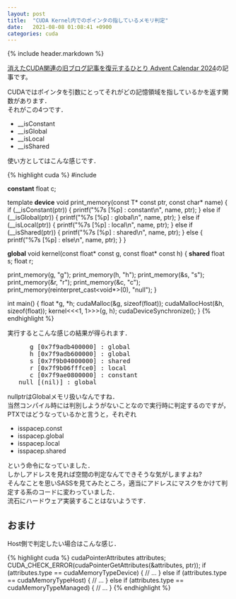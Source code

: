 ```yaml
---
layout: post
title:  "CUDA Kernel内でのポインタの指しているメモリ判定"
date:   2021-08-08 01:08:41 +0900
categories: cuda
---
```


{% include header.markdown %}

<a href="https://adventar.org/calendars/10896">消えたCUDA関連の旧ブログ記事を復元するひとり Advent Calendar 2024</a>の記事です。

<p>CUDAではポインタを引数にとってそれがどの記憶領域を指しているかを返す関数があります．<br>
それがこの4つです．

<ul>
  <li> <span class="code-range">__isConstant</span></li>
  <li> <span class="code-range">__isGlobal</span></li>
  <li> <span class="code-range">__isLocal</span></li>
  <li> <span class="code-range">__isShared</span></li>
</ul>
使い方としてはこんな感じです．

{% highlight cuda %}
#include <iostream>

__constant__ float c;

template <class T>
__device__ void print_memory(const T* const ptr, const char* name) {
  if (__isConstant(ptr)) {
    printf("%7s [%p] : constant\n", name, ptr);
  } else if (__isGlobal(ptr)) {
    printf("%7s [%p] : global\n", name, ptr);
  } else if (__isLocal(ptr)) {
    printf("%7s [%p] : local\n", name, ptr);
  } else if (__isShared(ptr)) {
    printf("%7s [%p] : shared\n", name, ptr);
  } else {
    printf("%7s [%p] : else\n", name, ptr);
  }
}

__global__ void kernel(const float* const g, const float* const h) {
  __shared__ float s;
  float r;

  print_memory(g, "g");
  print_memory(h, "h");
  print_memory(&s, "s");
  print_memory(&r, "r");
  print_memory(&c, "c");
  print_memory(reinterpret_cast<void*>(0), "null");
}

int main() {
  float *g, *h;
  cudaMalloc(&g, sizeof(float));
  cudaMallocHost(&h, sizeof(float));
  kernel<<<1, 1>>>(g, h);
  cudaDeviceSynchronize();
}
{% endhighlight %}

実行するとこんな感じの結果が得られます．
<pre class="code-line">      g [0x7f9adb400000] : global
      h [0x7f9adb600000] : global
      s [0x7f9b04000000] : shared
      r [0x7f9b06fffce0] : local
      c [0x7f9ae0800000] : constant
   null [(nil)] : global
</pre>
nullptrはGlobalメモリ扱いなんですね．<br>
当然コンパイル時には判別しようがないことなので実行時に判定するのですが，PTXではどうなっているかと言うと，それぞれ
<ul>
  <li> <span class="code-range">isspacep.const</span></li>
  <li> <span class="code-range">isspacep.global</span></li>
  <li> <span class="code-range">isspacep.local</span></li>
  <li> <span class="code-range">isspacep.shared</span></li>
</ul>
という命令になっていました．<br>
しかしアドレスを見れば空間の判定なんてできそうな気がしますよね?<br>
そんなことを思いSASSを見てみたところ，適当にアドレスにマスクをかけて判定する系のコードに変わっていました．<br>
流石にハードウェア実装することはないようです．

<h2>おまけ</h2>
<p>
Host側で判定したい場合はこんな感じ．
</p>
{% highlight cuda %}
cudaPointerAttributes attributes;
CUDA_CHECK_ERROR(cudaPointerGetAttributes(&attributes, ptr));
if (attributes.type == cudaMemoryTypeDevice) {
  // ...
} else if (attributes.type == cudaMemoryTypeHost) {
  // ...
} else if (attributes.type == cudaMemoryTypeManaged) {
  // ...
}
{% endhighlight %}
